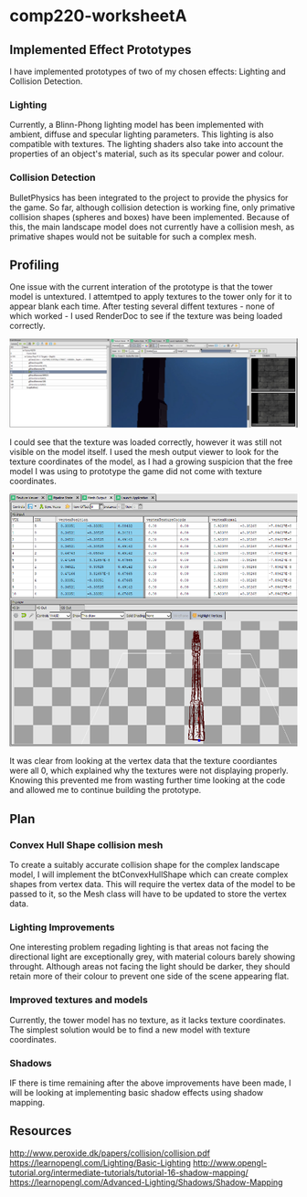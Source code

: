 # comp220-worksheetA

## Implemented Effect Prototypes
I have implemented prototypes of two of my chosen effects: Lighting and Collision Detection.

### Lighting
Currently, a Blinn-Phong lighting model has been implemented with ambient, diffuse and specular lighting parameters. This lighting is also compatible with textures. The lighting shaders also take into account the properties of an object's material, such as its specular power and colour.

### Collision Detection
BulletPhysics has been integrated to the project to provide the physics for the game. So far, although collision detection is working fine, only primative collision shapes (spheres and boxes) have been implemented. Because of this, the main landscape model does not currently have a collision mesh, as primative shapes would not be suitable for such a complex mesh.

## Profiling
One issue with the current interation of the prototype is that the tower model is untextured. I attemtped to apply textures to the tower only for it to appear blank each time. After testing several diffent textures - none of which worked - I used RenderDoc to see if the texture was being loaded correctly.

![Textures loading](ReadmeResources/towerTexture.png)

I could see that the texture was loaded correctly, however it was still not visible on the model itself. I used the mesh output viewer to look for the texture coordinates of the model, as I had a growing suspicion that the free model I was using to prototype the game did not come with texture coordinates. 

![No texture coordinates](ReadmeResources/towerTextureCoords.PNG)

It was clear from looking at the vertex data that the texture coordiantes were all 0, which explained why the textures were not displaying properly. Knowing this prevented me from wasting further time looking at the code and allowed me to continue building the prototype. 


## Plan
### Convex Hull Shape collision mesh
To create a suitably accurate collision shape for the complex landscape model, I will implement the btConvexHullShape which can create complex shapes from vertex data. This will require the vertex data of the model to be passed to it, so the Mesh class will have to be updated to store the vertex data.

### Lighting Improvements
One interesting problem regading lighting is that areas not facing the directional light are exceptionally grey, with material colours barely showing throught. Although areas not facing the light should be darker, they should retain more of their colour to prevent one side of the scene appearing flat.

### Improved textures and models
Currently, the tower model has no texture, as it lacks texture coordinates. The simplest solution would be to find a new model with texture coordinates.

### Shadows
IF there is time remaining after the above improvements have been made, I will be looking at implementing basic shadow effects using shadow mapping. 

## Resources
http://www.peroxide.dk/papers/collision/collision.pdf
https://learnopengl.com/Lighting/Basic-Lighting
http://www.opengl-tutorial.org/intermediate-tutorials/tutorial-16-shadow-mapping/
https://learnopengl.com/Advanced-Lighting/Shadows/Shadow-Mapping



